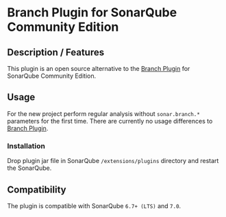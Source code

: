 # Branch Plugin for SonarQube Community Edition

## Description / Features

This plugin is an open source alternative to the [Branch Plugin](https://docs.sonarqube.org/display/PLUG/Branch+Plugin) for SonarQube Community Edition.

## Usage

For the new project perform regular analysis without `sonar.branch.*` parameters for the first time. 
There are currently no usage differences to [Branch Plugin](https://docs.sonarqube.org/display/PLUG/Branch+Plugin).

### Installation
Drop plugin jar file in SonarQube `/extensions/plugins` directory and restart the SonarQube.

## Compatibility 

The plugin is compatible with SonarQube `6.7+ (LTS)` and `7.0`.
